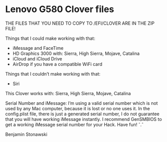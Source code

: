 # Lenovo G580 Clover files

THE FILES THAT YOU NEED TO COPY TO /EFI/CLOVER ARE IN THE ZIP FILE!


Things that I could make working with that:
- iMessage and FaceTime
- HD Graphics 3000 with: Sierra, High Sierra, Mojave, Catalina
- iCloud and iCloud Drive
- AirDrop if you have a compatible WiFi card


Things that I couldn’t make working with that:
- Siri


This Clover works with: Sierra, High Sierra, Mojave, Catalina


Serial Number and iMessage: I’m using a valid serial number which is not used by any Mac computer, 
because it is lost or no one uses it. In the config.plist file, there is just a generated serial number, 
I do not guarantee that you will have working iMessage instantly. I recommend GenSMBIOS to get a working 
iMessage serial number for your Hack. Have fun! ˆ.ˆ


Benjamin Stonawski
